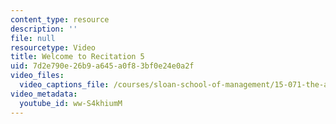 ```yaml
---
content_type: resource
description: ''
file: null
resourcetype: Video
title: Welcome to Recitation 5
uid: 7d2e790e-26b9-a645-a0f8-3bf0e24e0a2f
video_files:
  video_captions_file: /courses/sloan-school-of-management/15-071-the-analytics-edge-spring-2017/text-analytics/predictive-coding-bringing-text-analytics-to-the-courtroom-recitation/welcome-to-recitation-5-0/ww-S4khiumM.vtt
video_metadata:
  youtube_id: ww-S4khiumM
---
```


